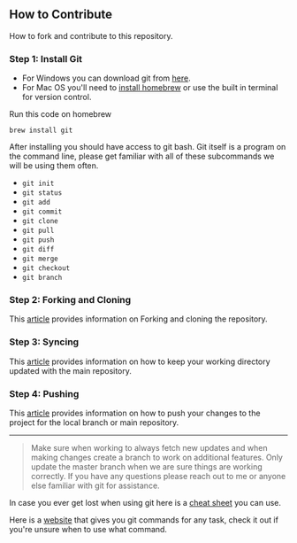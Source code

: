## How to Contribute

How to fork and contribute to this repository.

### Step 1: Install Git

* For Windows you can download git from [here](https://git-scm.com/downloads). 
* For Mac OS you'll need to [install homebrew](https://brew.sh) or use the built in terminal for version control.

Run this code on homebrew

    brew install git  

After installing you should have access to git bash. Git itself is a program on the command line, please get familiar with all of these subcommands we will be using them often.

* `git init`
* `git status`
* `git add`
* `git commit`
* `git clone`
* `git pull`
* `git push`
* `git diff`
* `git merge`
* `git checkout`
* `git branch`

### Step 2: Forking and Cloning

This [article](https://help.github.com/articles/fork-a-repo/) provides information on Forking and cloning the repository.

### Step 3: Syncing

This [article](https://help.github.com/articles/syncing-a-fork/) provides information on how to keep your working directory updated with the main repository.

### Step 4: Pushing

This [article](https://help.github.com/articles/pushing-to-a-remote/) provides information on how to push your changes to the project for the local branch or main repository.

---

>Make sure when working to always fetch new updates and when making changes create a branch to work on additional features. Only update the master branch when we are sure things are working correctly. If you have any questions please reach out to me or anyone else familiar with git for assistance.

In case you ever get lost when using git here is a [cheat sheet](https://services.github.com/on-demand/downloads/github-git-cheat-sheet.pdf) you can use.

Here is a [website](https://gitexplorer.com/) that gives you git commands for any task, check it out if you're unsure when to use what command.